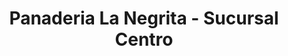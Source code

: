 ---
title: "Panaderia La Negrita - Sucursal Centro"
url: /asuncion/panaderia-la-negrita-sucursal-centro/
shop: panadería
---